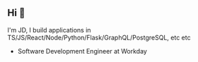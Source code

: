 ## Hi 👋

I'm JD, I build applications in TS/JS/React/Node/Python/Flask/GraphQL/PostgreSQL, etc etc

- Software Development Engineer at Workday

<!--
- 🔭 I’m currently working on ...
- 🌱 I’m currently learning ...
- 👯 I’m looking to collaborate on ...
- 🤔 I’m looking for help with ...
- 💬 Ask me about ...
- 📫 How to reach me: 
- 😄 Pronouns: He/Him/His
- ⚡ Fun fact: ...
-->
